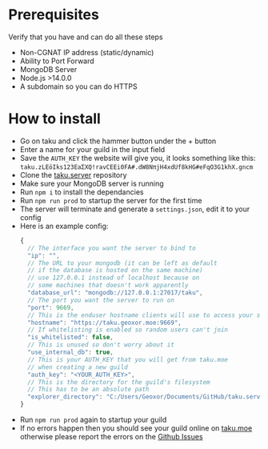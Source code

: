 # Prerequisites

Verify that you have and can do all these steps

- Non-CGNAT IP address (static/dynamic)
- Ability to Port Forward
- MongoDB Server
- Node.js >14.0.0
- A subdomain so you can do HTTPS

# How to install

- Go on taku and click the hammer button under the + button
- Enter a name for your guild in the input field
- Save the `AUTH_KEY` the website will give you,
  it looks something like this:
  `taku.zLEöIks123EaΣXQ!ravCEEi0FA#.dW8NπjH4xdUf8kHG#eFqO3G1khX.gncm`
- Clone the [taku.server](https://github.com/taku-moe/taku.server) repository
- Make sure your MongoDB server is running
- Run `npm i` to install the dependancies
- Run `npm run prod` to startup the server for the first time
- The server will terminate and generate a `settings.json`, edit it to your config
- Here is an example config: 
  ```js
  {
    // The interface you want the server to bind to
    "ip": "", 
    // The URL to your mongodb (it can be left as default 
    // if the database is hosted on the same machine)
    // use 127.0.0.1 instead of localhost because on 
    // some machines that doesn't work apparently
    "database_url": "mongodb://127.0.0.1:27017/taku",
    // The port you want the server to run on
    "port": 9669,
    // This is the enduser hostname clients will use to access your server
    "hostname": "https://taku.geoxor.moe:9669",
    // If whitelisting is enabled so random users can't join
    "is_whitelisted": false,
    // This is unused so don't worry about it
    "use_internal_db": true,
    // This is your AUTH_KEY that you will get from taku.moe
    // when creating a new guild
    "auth_key": "<YOUR_AUTH_KEY>",
    // This is the directory for the guild's filesystem
    // This has to be an absolute path
    "explorer_directory": "C:/Users/Geoxor/Documents/GitHub/taku.server/uploads/explorer",
  }
  ```
- Run `npm run prod` again to startup your guild
- If no errors happen then you should see your guild online on [taku.moe](https://taku.moe) otherwise please report the errors on the [Github Issues](https://github.com/taku-moe/taku.server/issues)